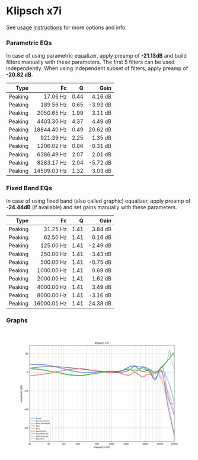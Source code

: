 # Klipsch x7i
See [usage instructions](https://github.com/jaakkopasanen/AutoEq#usage) for more options and info.

### Parametric EQs
In case of using parametric equalizer, apply preamp of **-21.13dB** and build filters manually
with these parameters. The first 5 filters can be used independently.
When using independent subset of filters, apply preamp of **-20.82 dB**.

| Type    | Fc          |    Q | Gain     |
|--------:|------------:|-----:|---------:|
| Peaking | 17.06 Hz    | 0.44 | 4.16 dB  |
| Peaking | 189.56 Hz   | 0.65 | -3.93 dB |
| Peaking | 2050.65 Hz  | 1.99 | 3.11 dB  |
| Peaking | 4403.30 Hz  | 4.37 | 4.49 dB  |
| Peaking | 18844.40 Hz | 0.49 | 20.62 dB |
| Peaking | 921.39 Hz   | 2.25 | 1.35 dB  |
| Peaking | 1206.02 Hz  | 0.86 | -0.31 dB |
| Peaking | 6386.49 Hz  | 2.07 | 2.01 dB  |
| Peaking | 8283.17 Hz  | 2.04 | -5.72 dB |
| Peaking | 14509.03 Hz | 1.32 | 3.03 dB  |

### Fixed Band EQs
In case of using fixed band (also called graphic) equalizer, apply preamp of **-24.44dB**
(if available) and set gains manually with these parameters.

| Type    | Fc          |    Q | Gain     |
|--------:|------------:|-----:|---------:|
| Peaking | 31.25 Hz    | 1.41 | 3.84 dB  |
| Peaking | 62.50 Hz    | 1.41 | 0.16 dB  |
| Peaking | 125.00 Hz   | 1.41 | -2.49 dB |
| Peaking | 250.00 Hz   | 1.41 | -3.43 dB |
| Peaking | 500.00 Hz   | 1.41 | -0.75 dB |
| Peaking | 1000.00 Hz  | 1.41 | 0.69 dB  |
| Peaking | 2000.00 Hz  | 1.41 | 1.62 dB  |
| Peaking | 4000.00 Hz  | 1.41 | 3.49 dB  |
| Peaking | 8000.00 Hz  | 1.41 | -3.16 dB |
| Peaking | 16000.01 Hz | 1.41 | 24.38 dB |

### Graphs
![](./Klipsch%20x7i.png)